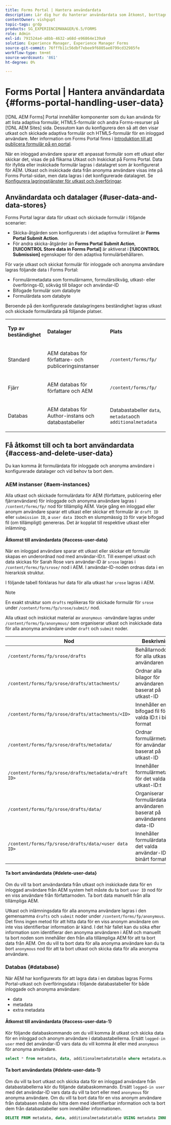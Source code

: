 ```yaml
---
title: Forms Portal | Hantera användardata
description: Lär dig hur du hanterar användardata som åtkomst, borttagning och datalager på AEM Forms Portal.
contentOwner: vishgupt
topic-tags: grdp
products: SG_EXPERIENCEMANAGER/6.5/FORMS
role: Admin
exl-id: 791524a4-a8bb-4632-a68d-e96864e139a9
solution: Experience Manager, Experience Manager Forms
source-git-commit: 76fffb11c56dbf7ebee9f6805ae0799cd32985fe
workflow-type: tm+mt
source-wordcount: '861'
ht-degree: 0%

---
```


# Forms Portal | Hantera användardata {#forms-portal-handling-user-data}

[!DNL AEM Forms] Portal innehåller komponenter som du kan använda för att lista adaptiva formulär, HTML5-formulär och andra Forms-resurser på [!DNL AEM Sites] sida. Dessutom kan du konfigurera den så att den visar utkast och skickade adaptiva formulär och HTML5-formulär för en inloggad användare. Mer information om Forms Portal finns i [Introduktion till att publicera formulär på en portal](/help/forms/using/introduction-publishing-forms.md).

När en inloggad användare sparar ett anpassat formulär som ett utkast eller skickar det, visas de på flikarna Utkast och Inskickat på Forms Portal. Data för ifyllda eller inskickade formulär lagras i datalagret som är konfigurerat för AEM. Utkast och inskickade data från anonyma användare visas inte på Forms Portal-sidan, men data lagras i det konfigurerade datalagret. Se [Konfigurera lagringstjänster för utkast och överföringar](/help/forms/using/configuring-draft-submission-storage.md).

## Användardata och datalager {#user-data-and-data-stores}

Forms Portal lagrar data för utkast och skickade formulär i följande scenarier:

* Skicka-åtgärden som konfigurerats i det adaptiva formuläret är **Forms Portal Submit Action**.
* För andra skicka-åtgärder än **Forms Portal Submit Action**, **[!UICONTROL Store data in Forms Portal]** är aktiverat i **[!UICONTROL Submission]** egenskaper för den adaptiva formulärbehållaren.

För varje utkast och skickat formulär för inloggade och anonyma användare lagras följande data i Forms Portal:

* Formulärmetadata som formulärnamn, formulärsökväg, utkast- eller överförings-ID, sökväg till bilagor och användar-ID
* Bifogade formulär som databyte
* Formulärdata som databyte

Beroende på den konfigurerade datalagringens beständighet lagras utkast och skickade formulärdata på följande platser.

<table>
 <tbody>
  <tr>
   <td><p><strong>Typ av beständighet</strong></p> </td>
   <td><p><strong>Datalager</strong></p> </td>
   <td><p><strong>Plats</strong></p> </td>
  </tr>
  <tr>
   <td><p>Standard</p> </td>
   <td><p>AEM databas för författare- och publiceringsinstanser</p> </td>
   <td><p><code>/content/forms/fp/</code></p> </td>
  </tr>
  <tr>
   <td><p>Fjärr</p> </td>
   <td><p>AEM databas för författare och AEM</p> </td>
   <td><p><code>/content/forms/fp/</code></p> </td>
  </tr>
  <tr>
   <td><p>Databas</p> </td>
   <td><p>AEM databas för Author-instans och databastabeller</p> </td>
   <td>Databastabeller <code>data</code>, <code>metadata</code>och <code>additionalmetadata</code></td>
  </tr>
 </tbody>
</table>

## Få åtkomst till och ta bort användardata {#access-and-delete-user-data}

Du kan komma åt formulärdata för inloggade och anonyma användare i konfigurerade datalager och vid behov ta bort dem.

### AEM instanser {#aem-instances}

Alla utkast och skickade formulärdata för AEM (författare, publicering eller fjärranvändare) för inloggade och anonyma användare lagras i `/content/forms/fp/` nod för tillämplig AEM. Varje gång en inloggad eller anonym användare sparar ett utkast eller skickar ett formulär är `draft ID` eller `submission ID`, a `user data ID`och en slumpmässig `ID` för varje bifogad fil (om tillämpligt) genereras. Det är kopplat till respektive utkast eller inlämning.

#### Åtkomst till användardata {#access-user-data}

När en inloggad användare sparar ett utkast eller skickar ett formulär skapas en underordnad nod med användar-ID:t. Till exempel utkast och data skickas för Sarah Rose vars användar-ID är `srose` lagras i `/content/forms/fp/srose/` nod i AEM. I användar-ID-noden ordnas data i en hierarkisk struktur.

I följande tabell förklaras hur data för alla utkast har `srose` lagras i AEM.

>[!NOTE]
>
>En exakt struktur som `drafts` replikeras för skickade formulär för `srose` under `/content/forms/fp/srose/submit/` nod.
>
>Alla utkast och inskickat material av `anonymous` -användare lagras under `/content/forms/fp/anonymous/` som organiserar utkast och inskickade data för alla anonyma användare under `draft` och `submit` noder.

| Nod | Beskrivning |
|---|---|
| `/content/forms/fp/srose/drafts` | Behållarnoddata för alla utkast av användaren |
| `/content/forms/fp/srose/drafts/attachments/` | Ordnar alla bilagor för användaren baserat på utkast-ID |
| `/content/forms/fp/srose/drafts/attachments/<ID>` | Innehåller en bifogad fil för det valda ID:t i binärt format |
| `/content/forms/fp/srose/drafts/metadata/` | Ordnar formulärmetadata för användaren baserat på utkast-ID |
| `/content/forms/fp/srose/drafts/metadata/<draft ID>` | Innehåller formulärmetadata för det valda utkast-ID:t |
| `/content/forms/fp/srose/drafts/data/` | Organiserar formulärdata för användaren baserat på användarens data-ID |
| `/content/forms/fp/srose/drafts/data/<user data ID>` | Innehåller formulärdata för det valda användar-ID:t i binärt format |

#### Ta bort användardata {#delete-user-data}

Om du vill ta bort användardata från utkast och inskickade data för en inloggad användare från AEM system helt måste du ta bort `user ID` nod för en viss användare från författarnoden. Ta bort data manuellt från alla tillämpliga AEM.

Utkast och inlämningsdata för alla anonyma användare lagras i den gemensamma `drafts` och `submit` noder under `/content/forms/fp/anonymous`. Det finns ingen metod för att hitta data för en viss anonym användare om inte viss identifierbar information är känd. I det här fallet kan du söka efter information som identifierar den anonyma användaren i AEM och manuellt ta bort noden som innehåller den från alla tillämpliga AEM för att ta bort data från AEM. Om du vill ta bort data för alla anonyma användare kan du ta bort `anonymous` nod för att ta bort utkast och skicka data för alla anonyma användare.

### Databas {#database}

När AEM har konfigurerats för att lagra data i en databas lagras Forms Portal-utkast och överföringsdata i följande databastabeller för både inloggade och anonyma användare:

* data
* metadata
* extra metadata

#### Åtkomst till användardata {#access-user-data-1}

Kör följande databaskommando om du vill komma åt utkast och skicka data för en inloggad och anonym användare i databastabellerna. Ersätt `logged-in user` med det användar-ID vars data du vill komma åt eller med `anonymous` för anonyma användare.

```sql
select * from metadata, data, additionalmetadatatable where metadata.owner = 'logged-in user' and metadata.id = additionalmetadatatable.id and metadata.userdataID = data.id
```

#### Ta bort användardata {#delete-user-data-1}

Om du vill ta bort utkast och skicka data för en inloggad användare från databastabellerna kör du följande databaskommando. Ersätt `logged-in user` med det användar-ID vars data du vill ta bort eller med `anonymous` för anonyma användare. Om du vill ta bort data för en viss anonym användare från databasen måste du hitta dem med identifierbar information och ta bort dem från databastabeller som innehåller informationen.

```sql
DELETE FROM metadata, data, additionalmetadatatable USING metadata INNER JOIN data ON metadata.userdataID = data.id INNER JOIN additionalmetadatatable ON metadata.id = additionalmetadatatable.id WHERE metadata.owner = 'logged-in user'
```
